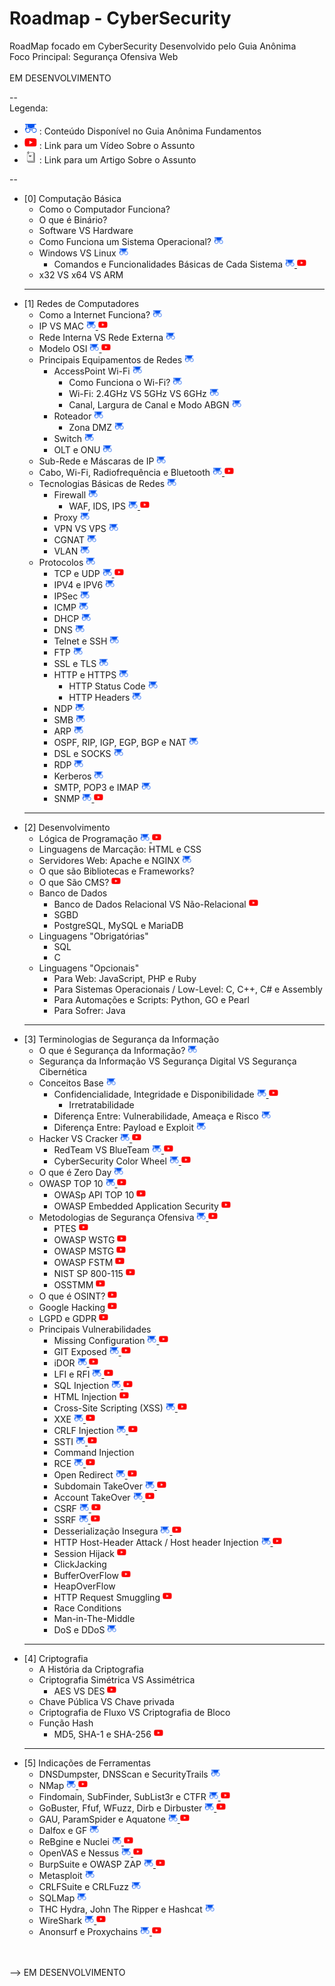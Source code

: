 # Roadmap - CyberSecurity
RoadMap focado em CyberSecurity Desenvolvido pelo Guia Anônima <br>
Foco Principal: Segurança Ofensiva Web <br>
<br>
EM DESENVOLVIMENTO

-- <br>
Legenda:
* <a href="https://fundamentos.guiaanonima.com" target="_blank"> <img src="/assets/icon-fundamentos.png" width="20" height="20" /></a> : Conteúdo Disponível no Guia Anônima Fundamentos
* <a href="https://youtube.guiaanonima.com" target="_blank"> <img src="/assets/icon-youtube.png" width="20" height="20" /></a> : Link para um Vídeo Sobre o Assunto
* <a href="https://blog.guiaanonima.com" target="_blank"> <img src="/assets/icon-blog.png" width="20" height="20" /></a> : Link para um Artigo Sobre o Assunto

--
* [0] Computação Básica
  * Como o Computador Funciona?
  * O que é Binário?
  * Software VS Hardware
  * Como Funciona um Sistema Operacional? <a href="https://fundamentos.guiaanonima.com" target="_blank"> <img src="/assets/icon-fundamentos.png" width="15" height="15" /></a>
  * Windows VS Linux <a href="https://fundamentos.guiaanonima.com" target="_blank"> <img src="/assets/icon-fundamentos.png" width="15" height="15" /></a>
    * Comandos e Funcionalidades Básicas de Cada Sistema <a href="https://fundamentos.guiaanonima.com" target="_blank"> <img src="/assets/icon-fundamentos.png" width="15" height="15" /></a><a href="https://youtu.be/xlTW05ED8YM?si=BW0OFh-b9nQ3xB9T" target="_blank"> <img src="/assets/icon-youtube.png" width="15" height="15" /></a>
  * x32 VS x64 VS ARM
  ---
* [1] Redes de Computadores
  * Como a Internet Funciona? <a href="https://fundamentos.guiaanonima.com" target="_blank"> <img src="/assets/icon-fundamentos.png" width="15" height="15" /></a>
  * IP VS MAC <a href="https://fundamentos.guiaanonima.com" target="_blank"> <img src="/assets/icon-fundamentos.png" width="15" height="15" /></a><a href="https://youtu.be/rOckjDLTuMc" target="_blank"> <img src="/assets/icon-youtube.png" width="15" height="15" /></a>
  * Rede Interna VS Rede Externa <a href="https://fundamentos.guiaanonima.com" target="_blank"> <img src="/assets/icon-fundamentos.png" width="15" height="15" /></a>
  * Modelo OSI <a href="https://fundamentos.guiaanonima.com" target="_blank"> <img src="/assets/icon-fundamentos.png" width="15" height="15" /></a><a href="https://youtu.be/FU58q40l_j8?si=1Vv8tveHIsLLHCKZ" target="_blank"> <img src="/assets/icon-youtube.png" width="15" height="15" /></a>
  * Principais Equipamentos de Redes <a href="https://fundamentos.guiaanonima.com" target="_blank"> <img src="/assets/icon-fundamentos.png" width="15" height="15" /></a>
    * AccessPoint Wi-Fi <a href="https://fundamentos.guiaanonima.com" target="_blank"> <img src="/assets/icon-fundamentos.png" width="15" height="15" /></a>
      * Como Funciona o Wi-Fi? <a href="https://fundamentos.guiaanonima.com" target="_blank"> <img src="/assets/icon-fundamentos.png" width="15" height="15" /></a>
      * Wi-Fi: 2.4GHz VS 5GHz VS 6GHz <a href="https://fundamentos.guiaanonima.com" target="_blank"> <img src="/assets/icon-fundamentos.png" width="15" height="15" /></a>
      * Canal, Largura de Canal e Modo ABGN <a href="https://fundamentos.guiaanonima.com" target="_blank"> <img src="/assets/icon-fundamentos.png" width="15" height="15" /></a>
    * Roteador <a href="https://fundamentos.guiaanonima.com" target="_blank"> <img src="/assets/icon-fundamentos.png" width="15" height="15" /></a>
      * Zona DMZ <a href="https://fundamentos.guiaanonima.com" target="_blank"> <img src="/assets/icon-fundamentos.png" width="15" height="15" /></a>
    * Switch <a href="https://fundamentos.guiaanonima.com" target="_blank"> <img src="/assets/icon-fundamentos.png" width="15" height="15" /></a>
    * OLT e ONU <a href="https://fundamentos.guiaanonima.com" target="_blank"> <img src="/assets/icon-fundamentos.png" width="15" height="15" /></a>
  * Sub-Rede e Máscaras de IP <a href="https://fundamentos.guiaanonima.com" target="_blank"> <img src="/assets/icon-fundamentos.png" width="15" height="15" /></a>
  * Cabo, Wi-Fi, Radiofrequência e Bluetooth <a href="https://fundamentos.guiaanonima.com" target="_blank"> <img src="/assets/icon-fundamentos.png" width="15" height="15" /></a><a href="https://youtu.be/BKy1EaOAPqw" target="_blank"> <img src="/assets/icon-youtube.png" width="15" height="15" /></a>
  * Tecnologias Básicas de Redes <a href="https://fundamentos.guiaanonima.com" target="_blank"> <img src="/assets/icon-fundamentos.png" width="15" height="15" /></a>
    * Firewall <a href="https://fundamentos.guiaanonima.com" target="_blank"> <img src="/assets/icon-fundamentos.png" width="15" height="15" /></a>
      * WAF, IDS, IPS <a href="https://fundamentos.guiaanonima.com" target="_blank"> <img src="/assets/icon-fundamentos.png" width="15" height="15" /></a><a href="https://youtu.be/F-IJ88rHLH4" target="_blank"> <img src="/assets/icon-youtube.png" width="15" height="15" /></a>
    * Proxy <a href="https://fundamentos.guiaanonima.com" target="_blank"> <img src="/assets/icon-fundamentos.png" width="15" height="15" /></a>
    * VPN VS VPS <a href="https://fundamentos.guiaanonima.com" target="_blank"> <img src="/assets/icon-fundamentos.png" width="15" height="15" /></a>
    * CGNAT <a href="https://fundamentos.guiaanonima.com" target="_blank"> <img src="/assets/icon-fundamentos.png" width="15" height="15" /></a>
    * VLAN <a href="https://fundamentos.guiaanonima.com" target="_blank"> <img src="/assets/icon-fundamentos.png" width="15" height="15" /></a>
  * Protocolos <a href="https://fundamentos.guiaanonima.com" target="_blank"> <img src="/assets/icon-fundamentos.png" width="15" height="15" /></a>
    * TCP e UDP <a href="https://fundamentos.guiaanonima.com" target="_blank"> <img src="/assets/icon-fundamentos.png" width="15" height="15" /></a><a href="https://youtu.be/J-Cb19qGZxw" target="_blank"> <img src="/assets/icon-youtube.png" width="15" height="15" /></a>
    * IPV4 e IPV6 <a href="https://fundamentos.guiaanonima.com" target="_blank"> <img src="/assets/icon-fundamentos.png" width="15" height="15" /></a>
    * IPSec <a href="https://fundamentos.guiaanonima.com" target="_blank"> <img src="/assets/icon-fundamentos.png" width="15" height="15" /></a>
    * ICMP <a href="https://fundamentos.guiaanonima.com" target="_blank"> <img src="/assets/icon-fundamentos.png" width="15" height="15" /></a>
    * DHCP <a href="https://fundamentos.guiaanonima.com" target="_blank"> <img src="/assets/icon-fundamentos.png" width="15" height="15" /></a>
    * DNS <a href="https://fundamentos.guiaanonima.com" target="_blank"> <img src="/assets/icon-fundamentos.png" width="15" height="15" /></a>
    * Telnet e SSH <a href="https://fundamentos.guiaanonima.com" target="_blank"> <img src="/assets/icon-fundamentos.png" width="15" height="15" /></a>
    * FTP <a href="https://fundamentos.guiaanonima.com" target="_blank"> <img src="/assets/icon-fundamentos.png" width="15" height="15" /></a>
    * SSL e TLS <a href="https://fundamentos.guiaanonima.com" target="_blank"> <img src="/assets/icon-fundamentos.png" width="15" height="15" /></a>
    * HTTP e HTTPS <a href="https://fundamentos.guiaanonima.com" target="_blank"> <img src="/assets/icon-fundamentos.png" width="15" height="15" /></a>
      * HTTP Status Code <a href="https://fundamentos.guiaanonima.com" target="_blank"> <img src="/assets/icon-fundamentos.png" width="15" height="15" /></a>
      * HTTP Headers <a href="https://fundamentos.guiaanonima.com" target="_blank"> <img src="/assets/icon-fundamentos.png" width="15" height="15" /></a>
    * NDP <a href="https://fundamentos.guiaanonima.com" target="_blank"> <img src="/assets/icon-fundamentos.png" width="15" height="15" /></a>
    * SMB <a href="https://fundamentos.guiaanonima.com" target="_blank"> <img src="/assets/icon-fundamentos.png" width="15" height="15" /></a>
    * ARP <a href="https://fundamentos.guiaanonima.com" target="_blank"> <img src="/assets/icon-fundamentos.png" width="15" height="15" /></a>
    * OSPF, RIP, IGP, EGP, BGP e NAT <a href="https://fundamentos.guiaanonima.com" target="_blank"> <img src="/assets/icon-fundamentos.png" width="15" height="15" /></a>
    * DSL e SOCKS <a href="https://fundamentos.guiaanonima.com" target="_blank"> <img src="/assets/icon-fundamentos.png" width="15" height="15" /></a>
    * RDP <a href="https://fundamentos.guiaanonima.com" target="_blank"> <img src="/assets/icon-fundamentos.png" width="15" height="15" /></a>
    * Kerberos <a href="https://fundamentos.guiaanonima.com" target="_blank"> <img src="/assets/icon-fundamentos.png" width="15" height="15" /></a>
    * SMTP, POP3 e IMAP <a href="https://fundamentos.guiaanonima.com" target="_blank"> <img src="/assets/icon-fundamentos.png" width="15" height="15" /></a>
    * SNMP <a href="https://fundamentos.guiaanonima.com" target="_blank"> <img src="/assets/icon-fundamentos.png" width="15" height="15" /></a><a href="https://youtu.be/4mYdmjlh-ks" target="_blank"> <img src="/assets/icon-youtube.png" width="15" height="15" /></a>
  ---
* [2] Desenvolvimento
  * Lógica de Programação <a href="https://fundamentos.guiaanonima.com" target="_blank"> <img src="/assets/icon-fundamentos.png" width="15" height="15" /></a><a href="https://youtu.be/BHzaKTxNFgI" target="_blank"> <img src="/assets/icon-youtube.png" width="15" height="15" /></a>
  * Linguagens de Marcação: HTML e CSS
  * Servidores Web: Apache e NGINX <a href="https://fundamentos.guiaanonima.com" target="_blank"> <img src="/assets/icon-fundamentos.png" width="15" height="15" /></a>
  * O que são Bibliotecas e Frameworks?
  * O que São CMS? <a href="https://youtu.be/oznfjj67ZP0?si=gXMqD8vQNOo76Yw_" target="_blank"> <img src="/assets/icon-youtube.png" width="15" height="15" /></a>
  * Banco de Dados
    * Banco de Dados Relacional VS Não-Relacional <a href="https://youtu.be/BmqNPfaWhlw?si=ZimYVySxrQ5wXnK2" target="_blank"> <img src="/assets/icon-youtube.png" width="15" height="15" /></a>
    * SGBD
    * PostgreSQL, MySQL e MariaDB
  * Linguagens "Obrigatórias"
    * SQL
    * C
  * Linguagens "Opcionais"
    * Para Web: JavaScript, PHP e Ruby
    * Para Sistemas Operacionais / Low-Level: C, C++, C# e Assembly
    * Para Automações e Scripts: Python, GO e Pearl
    * Para Sofrer: Java
  ---
* [3] Terminologias de Segurança da Informação
  * O que é Segurança da Informação? <a href="https://fundamentos.guiaanonima.com" target="_blank"> <img src="/assets/icon-fundamentos.png" width="15" height="15" /></a>
  * Segurança da Informação VS Segurança Digital VS Segurança Cibernética
  * Conceitos Base <a href="https://fundamentos.guiaanonima.com" target="_blank"> <img src="/assets/icon-fundamentos.png" width="15" height="15" /></a>
    * Confidencialidade, Integridade e Disponibilidade <a href="https://fundamentos.guiaanonima.com" target="_blank"> <img src="/assets/icon-fundamentos.png" width="15" height="15" /></a><a href="https://youtu.be/tc1vnk7t9kw?si=mDCeNbqpRGfKThDc" target="_blank"> <img src="/assets/icon-youtube.png" width="15" height="15" /></a>
      * Irretratabilidade
    * Diferença Entre: Vulnerabilidade, Ameaça e Risco <a href="https://fundamentos.guiaanonima.com" target="_blank"> <img src="/assets/icon-fundamentos.png" width="15" height="15" /></a>
    * Diferença Entre: Payload e Exploit <a href="https://fundamentos.guiaanonima.com" target="_blank"> <img src="/assets/icon-fundamentos.png" width="15" height="15" /></a>
  * Hacker VS Cracker <a href="https://fundamentos.guiaanonima.com" target="_blank"> <img src="/assets/icon-fundamentos.png" width="15" height="15" /></a><a href="https://youtu.be/tKUlilZmkUk?si=yOrQjlbmq5GdlAYN" target="_blank"> <img src="/assets/icon-youtube.png" width="15" height="15" /></a>
    * RedTeam VS BlueTeam <a href="https://fundamentos.guiaanonima.com" target="_blank"> <img src="/assets/icon-fundamentos.png" width="15" height="15" /></a><a href="https://youtu.be/-v2ExAbGT8E?si=Mgq36ka-03Ugcqgt" target="_blank"> <img src="/assets/icon-youtube.png" width="15" height="15" /></a>
    * CyberSecurity Color Wheel <a href="https://fundamentos.guiaanonima.com" target="_blank"> <img src="/assets/icon-fundamentos.png" width="15" height="15" /></a><a href="https://youtu.be/6JqxfbFXn0g?si=W2XSEFCMGdqoYpP9" target="_blank"> <img src="/assets/icon-youtube.png" width="15" height="15" /></a>
  * O que é Zero Day <a href="https://fundamentos.guiaanonima.com" target="_blank"> <img src="/assets/icon-fundamentos.png" width="15" height="15" /></a>
  * OWASP TOP 10 <a href="https://fundamentos.guiaanonima.com" target="_blank"> <img src="/assets/icon-fundamentos.png" width="15" height="15" /></a><a href="https://youtu.be/8Ao-wCaBF6o?si=PinJCtPAzDkbf7Kv" target="_blank"> <img src="/assets/icon-youtube.png" width="15" height="15" /></a>
    * OWASp API TOP 10 <a href="https://youtu.be/fKDWqx4Qbyw?si=55SDaNVoy6ddPP0y" target="_blank"> <img src="/assets/icon-youtube.png" width="15" height="15" /></a>
    * OWASP Embedded Application Security <a href="https://youtu.be/jDfO5ixAbCE?si=IOKWGlxRY8o-dmVq" target="_blank"> <img src="/assets/icon-youtube.png" width="15" height="15" /></a>
  * Metodologias de Segurança Ofensiva <a href="https://fundamentos.guiaanonima.com" target="_blank"> <img src="/assets/icon-fundamentos.png" width="15" height="15" /></a><a href="https://youtu.be/iFV9sgCptcs?si=uI98gTzvK3hWoBz3" target="_blank"> <img src="/assets/icon-youtube.png" width="15" height="15" /></a>
    * PTES <a href="https://youtu.be/hV2wYIB9Frs" target="_blank"> <img src="/assets/icon-youtube.png" width="15" height="15" /></a>
    * OWASP WSTG <a href="https://youtu.be/JyXu0BccFhw" target="_blank"> <img src="/assets/icon-youtube.png" width="15" height="15" /></a>
    * OWASP MSTG <a href="https://youtu.be/WG_K2BLGpQs?si=OixchTHDELw5aJBk" target="_blank"> <img src="/assets/icon-youtube.png" width="15" height="15" /></a>
    * OWASP FSTM <a href="https://youtu.be/zfR5Gg6ju3g" target="_blank"> <img src="/assets/icon-youtube.png" width="15" height="15" /></a>
    * NIST SP 800-115 <a href="https://youtu.be/dX-7BQA9t_U" target="_blank"> <img src="/assets/icon-youtube.png" width="15" height="15" /></a>
    * OSSTMM <a href="https://youtu.be/mKyvE4M4Fxg" target="_blank"> <img src="/assets/icon-youtube.png" width="15" height="15" /></a>
  * O que é OSINT? <a href="https://youtu.be/z8u3lV9IItQ?si=AchsX8PkZ7KMiJyj" target="_blank"> <img src="/assets/icon-youtube.png" width="15" height="15" /></a>
  * Google Hacking <a href="https://www.youtube.com/playlist?list=PL41yJfzZogTTlH-NlKTEnu-jsH0EQjwxC" target="_blank"> <img src="/assets/icon-youtube.png" width="15" height="15" /></a>
  * LGPD e GDPR <a href="https://youtu.be/Yp2M-hm2lWM?si=oWRYtEDeWXkxapRH" target="_blank"> <img src="/assets/icon-youtube.png" width="15" height="15" /></a>
  * Principais Vulnerabilidades
    * Missing Configuration <a href="https://fundamentos.guiaanonima.com" target="_blank"> <img src="/assets/icon-fundamentos.png" width="15" height="15" /></a><a href="https://youtu.be/XW5qVkk3Eio" target="_blank"> <img src="/assets/icon-youtube.png" width="15" height="15" /></a>
    * GIT Exposed <a href="https://fundamentos.guiaanonima.com" target="_blank"> <img src="/assets/icon-fundamentos.png" width="15" height="15" /></a><a href="https://youtu.be/Be7dV-yu8-8?si=KDRSXVmCpKPOumgR" target="_blank"> <img src="/assets/icon-youtube.png" width="15" height="15" /></a>
    * iDOR <a href="https://fundamentos.guiaanonima.com" target="_blank"> <img src="/assets/icon-fundamentos.png" width="15" height="15" /></a><a href="https://youtu.be/9hwjumRnjeM" target="_blank"> <img src="/assets/icon-youtube.png" width="15" height="15" /></a>
    * LFI e RFI <a href="https://fundamentos.guiaanonima.com" target="_blank"> <img src="/assets/icon-fundamentos.png" width="15" height="15" /></a><a href="https://youtu.be/4ElfhnPTDsE" target="_blank"> <img src="/assets/icon-youtube.png" width="15" height="15" /></a>
    * SQL Injection <a href="https://fundamentos.guiaanonima.com" target="_blank"> <img src="/assets/icon-fundamentos.png" width="15" height="15" /></a><a href="https://youtu.be/BZxqH3ORoqU" target="_blank"> <img src="/assets/icon-youtube.png" width="15" height="15" /></a>
    * HTML Injection <a href="https://fundamentos.guiaanonima.com" target="_blank"><a href="https://youtu.be/LQphDiymt8I" target="_blank"> <img src="/assets/icon-youtube.png" width="15" height="15" /></a>
    * Cross-Site Scripting (XSS) <a href="https://fundamentos.guiaanonima.com" target="_blank"> <img src="/assets/icon-fundamentos.png" width="15" height="15" /></a><a href="https://youtu.be/jUHeZrKLIw8" target="_blank"> <img src="/assets/icon-youtube.png" width="15" height="15" /></a>
    * XXE <a href="https://fundamentos.guiaanonima.com" target="_blank"> <img src="/assets/icon-fundamentos.png" width="15" height="15" /></a><a href="https://youtu.be/P6iBSGntzfU" target="_blank"> <img src="/assets/icon-youtube.png" width="15" height="15" /></a>
    * CRLF Injection <a href="https://fundamentos.guiaanonima.com" target="_blank"> <img src="/assets/icon-fundamentos.png" width="15" height="15" /></a><a href="https://youtu.be/FhXY4vgeECc?si=M-nWoDsLSAMYFaN4" target="_blank"> <img src="/assets/icon-youtube.png" width="15" height="15" /></a>
    * SSTI <a href="https://fundamentos.guiaanonima.com" target="_blank"> <img src="/assets/icon-fundamentos.png" width="15" height="15" /></a><a href="https://youtu.be/sYrHhucWD6M" target="_blank"> <img src="/assets/icon-youtube.png" width="15" height="15" /></a>
    * Command Injection
    * RCE <a href="https://fundamentos.guiaanonima.com" target="_blank"> <img src="/assets/icon-fundamentos.png" width="15" height="15" /></a><a href="https://youtu.be/DS_xw7lyzRE" target="_blank"> <img src="/assets/icon-youtube.png" width="15" height="15" /></a>
    * Open Redirect <a href="https://fundamentos.guiaanonima.com" target="_blank"> <img src="/assets/icon-fundamentos.png" width="15" height="15" /></a><a href="https://youtu.be/ENACXGWD8Qk" target="_blank"> <img src="/assets/icon-youtube.png" width="15" height="15" /></a>
    * Subdomain TakeOver <a href="https://fundamentos.guiaanonima.com" target="_blank"> <img src="/assets/icon-fundamentos.png" width="15" height="15" /></a><a href="https://youtu.be/Qfz3L5O0idM" target="_blank"> <img src="/assets/icon-youtube.png" width="15" height="15" /></a>
    * Account TakeOver <a href="https://fundamentos.guiaanonima.com" target="_blank"> <img src="/assets/icon-fundamentos.png" width="15" height="15" /></a><a href="https://youtu.be/51JafToGgiw" target="_blank"> <img src="/assets/icon-youtube.png" width="15" height="15" /></a>
    * CSRF <a href="https://fundamentos.guiaanonima.com" target="_blank"> <img src="/assets/icon-fundamentos.png" width="15" height="15" /></a><a href="https://youtu.be/nsznB_8zAqw" target="_blank"> <img src="/assets/icon-youtube.png" width="15" height="15" /></a>
    * SSRF <a href="https://fundamentos.guiaanonima.com" target="_blank"> <img src="/assets/icon-fundamentos.png" width="15" height="15" /></a><a href="https://youtu.be/jvoTqhDWasI" target="_blank"> <img src="/assets/icon-youtube.png" width="15" height="15" /></a>
    * Desserialização Insegura <a href="https://fundamentos.guiaanonima.com" target="_blank"> <img src="/assets/icon-fundamentos.png" width="15" height="15" /></a><a href="https://youtu.be/XzPdbl5i4BQ" target="_blank"> <img src="/assets/icon-youtube.png" width="15" height="15" /></a>
    * HTTP Host-Header Attack / Host header Injection <a href="https://fundamentos.guiaanonima.com" target="_blank"> <img src="/assets/icon-fundamentos.png" width="15" height="15" /></a><a href="https://youtu.be/0U4xXjg_qB0" target="_blank"> <img src="/assets/icon-youtube.png" width="15" height="15" /></a>
    * Session Hijack <a href="https://youtu.be/L4T9YzQjZ8M?si=cqNwCnu2SiLGhuuF" target="_blank"> <img src="/assets/icon-youtube.png" width="15" height="15" /></a>
    * ClickJacking
    * BufferOverFlow <a href="https://youtu.be/MB3lscs5C7E" target="_blank"> <img src="/assets/icon-youtube.png" width="15" height="15" /></a>
    * HeapOverFlow
    * HTTP Request Smuggling <a href="https://youtu.be/0Lirr1QH8gg" target="_blank"> <img src="/assets/icon-youtube.png" width="15" height="15" /></a>
    * Race Conditions
    * Man-in-The-Middle
    * DoS e DDoS <a href="https://fundamentos.guiaanonima.com" target="_blank"> <img src="/assets/icon-fundamentos.png" width="15" height="15" /></a>
  ---
* [4] Criptografia
  * A História da Criptografia
  * Criptografia Simétrica VS Assimétrica
    * AES VS DES <a href="https://youtu.be/WRX6sWGRAY0?si=b-Jn8O5fuFxKvrSe" target="_blank"> <img src="/assets/icon-youtube.png" width="15" height="15" /></a>
  * Chave Pública VS Chave privada
  * Criptografia de Fluxo VS Criptografia de Bloco
  * Função Hash
    * MD5, SHA-1 e SHA-256 <a href="https://youtu.be/OIZGE-ry6j4?si=9p5W4Is_ePi_Ag92" target="_blank"> <img src="/assets/icon-youtube.png" width="15" height="15" /></a>
  ---
* [5] Indicações de Ferramentas
  * DNSDumpster, DNSScan e SecurityTrails <a href="https://fundamentos.guiaanonima.com" target="_blank"> <img src="/assets/icon-fundamentos.png" width="15" height="15" /></a>
  * NMap <a href="https://fundamentos.guiaanonima.com" target="_blank"> <img src="/assets/icon-fundamentos.png" width="15" height="15" /></a><a href="https://youtu.be/uXbsnm6WLWc?si=qVldZBaskVE_NLUZ" target="_blank"> <img src="/assets/icon-youtube.png" width="15" height="15" /></a>
  * Findomain, SubFinder, SubList3r e CTFR <a href="https://fundamentos.guiaanonima.com" target="_blank"> <img src="/assets/icon-fundamentos.png" width="15" height="15" /></a><a href="https://youtu.be/dRkJR1Htjxg?si=g5GgCIDMYvz8FMuB" target="_blank"> <img src="/assets/icon-youtube.png" width="15" height="15" /></a>
  * GoBuster, Ffuf, WFuzz, Dirb e Dirbuster <a href="https://fundamentos.guiaanonima.com" target="_blank"> <img src="/assets/icon-fundamentos.png" width="15" height="15" /></a><a href="https://youtu.be/IDbvazxLPNw?si=V0wgXoN0zJLviVYP" target="_blank"> <img src="/assets/icon-youtube.png" width="15" height="15" /></a>
  * GAU, ParamSpider e Aquatone <a href="https://fundamentos.guiaanonima.com" target="_blank"> <img src="/assets/icon-fundamentos.png" width="15" height="15" /></a><a href="https://youtu.be/bkDWUhT0cVE?si=Vm_cSvFDP216teCP" target="_blank"> <img src="/assets/icon-youtube.png" width="15" height="15" /></a>
  * Dalfox e GF <a href="https://fundamentos.guiaanonima.com" target="_blank"> <img src="/assets/icon-fundamentos.png" width="15" height="15" /></a>
  * ReBgine e Nuclei <a href="https://fundamentos.guiaanonima.com" target="_blank"> <img src="/assets/icon-fundamentos.png" width="15" height="15" /></a><a href="https://youtu.be/FfoqpQQITS0?si=CA6kGrFNwkBHV89n" target="_blank"> <img src="/assets/icon-youtube.png" width="15" height="15" /></a>
  * OpenVAS e Nessus <a href="https://fundamentos.guiaanonima.com" target="_blank"> <img src="/assets/icon-fundamentos.png" width="15" height="15" /></a><a href="https://youtu.be/ODCjZ1THyFw" target="_blank"> <img src="/assets/icon-youtube.png" width="15" height="15" /></a>
  * BurpSuite e OWASP ZAP <a href="https://fundamentos.guiaanonima.com" target="_blank"> <img src="/assets/icon-fundamentos.png" width="15" height="15" /></a><a href="https://youtu.be/WizETDKLWx0" target="_blank"> <img src="/assets/icon-youtube.png" width="15" height="15" /></a>
  * Metasploit <a href="https://fundamentos.guiaanonima.com" target="_blank"> <img src="/assets/icon-fundamentos.png" width="15" height="15" /></a>
  * CRLFSuite e CRLFuzz <a href="https://fundamentos.guiaanonima.com" target="_blank"> <img src="/assets/icon-fundamentos.png" width="15" height="15" /></a>
  * SQLMap <a href="https://fundamentos.guiaanonima.com" target="_blank"> <img src="/assets/icon-fundamentos.png" width="15" height="15" /></a>
  * THC Hydra, John The Ripper e Hashcat <a href="https://fundamentos.guiaanonima.com" target="_blank"> <img src="/assets/icon-fundamentos.png" width="15" height="15" /></a>
  * WireShark <a href="https://fundamentos.guiaanonima.com" target="_blank"> <img src="/assets/icon-fundamentos.png" width="15" height="15" /></a><a href="https://youtu.be/X5Z5oOnemFA?si=kO0ZC2rTwQDLCZg6" target="_blank"> <img src="/assets/icon-youtube.png" width="15" height="15" /></a>
  * Anonsurf e Proxychains <a href="https://fundamentos.guiaanonima.com" target="_blank"> <img src="/assets/icon-fundamentos.png" width="15" height="15" /></a><a href="https://youtu.be/MXRKBiQNQPM?si=-wu89bidBEr9CEPh" target="_blank"> <img src="/assets/icon-youtube.png" width="15" height="15" /></a>
  
<br><br>
  --> EM DESENVOLVIMENTO
